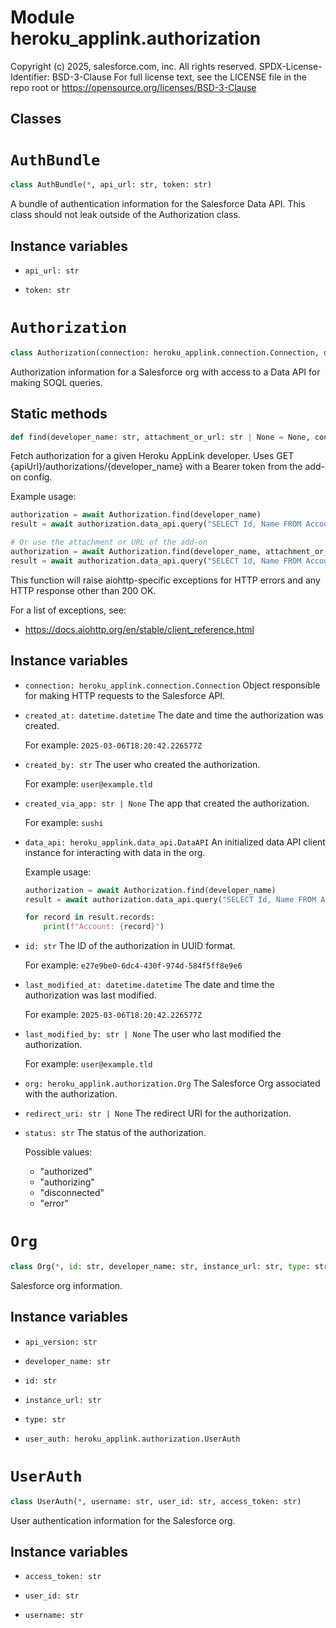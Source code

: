 Module heroku_applink.authorization
===================================
Copyright (c) 2025, salesforce.com, inc.
All rights reserved.
SPDX-License-Identifier: BSD-3-Clause
For full license text, see the LICENSE file in the repo root or https://opensource.org/licenses/BSD-3-Clause

Classes
-------

<!-- python-authbundle.md -->
# `AuthBundle`

```python
class AuthBundle(*, api_url: str, token: str)
```
A bundle of authentication information for the Salesforce Data API. This
class should not leak outside of the Authorization class.

## Instance variables

* `api_url: str`
    

* `token: str`
    

<!-- python-authorization.md -->
# `Authorization`

```python
class Authorization(connection: heroku_applink.connection.Connection, data_api: heroku_applink.data_api.DataAPI, id: str, status: str, org: heroku_applink.authorization.Org, created_at: datetime.datetime, created_by: str, created_via_app: str | None, last_modified_at: datetime.datetime, last_modified_by: str | None, redirect_uri: str | None)
```
Authorization information for a Salesforce org with access to a Data API for
making SOQL queries.

## Static methods

```python
def find(developer_name: str, attachment_or_url: str | None = None, config: heroku_applink.config.Config = Config(request_timeout=5, connect_timeout=None, socket_connect=None, socket_read=None)) ‑> heroku_applink.authorization.Authorization
```
Fetch authorization for a given Heroku AppLink developer.
Uses GET {apiUrl}/authorizations/{developer_name}
with a Bearer token from the add-on config.

Example usage:

```python
authorization = await Authorization.find(developer_name)
result = await authorization.data_api.query("SELECT Id, Name FROM Account")

# Or use the attachment or URL of the add-on
authorization = await Authorization.find(developer_name, attachment_or_url="HEROKU_APPLINK_PURPLE")
result = await authorization.data_api.query("SELECT Id, Name FROM Account")
```

This function will raise aiohttp-specific exceptions for HTTP errors and
any HTTP response other than 200 OK.

For a list of exceptions, see:
* https://docs.aiohttp.org/en/stable/client_reference.html

## Instance variables

* `connection: heroku_applink.connection.Connection`
    Object responsible for making HTTP requests to the Salesforce API.

* `created_at: datetime.datetime`
    The date and time the authorization was created.
    
    For example: `2025-03-06T18:20:42.226577Z`

* `created_by: str`
    The user who created the authorization.
    
    For example: `user@example.tld`

* `created_via_app: str | None`
    The app that created the authorization.
    
    For example: `sushi`

* `data_api: heroku_applink.data_api.DataAPI`
    An initialized data API client instance for interacting with data in the org.
    
    Example usage:
    
    ```python
    authorization = await Authorization.find(developer_name)
    result = await authorization.data_api.query("SELECT Id, Name FROM Account")
    
    for record in result.records:
        print(f"Account: {record}")
    ```

* `id: str`
    The ID of the authorization in UUID format.
    
    For example: `e27e9be0-6dc4-430f-974d-584f5ff8e9e6`

* `last_modified_at: datetime.datetime`
    The date and time the authorization was last modified.
    
    For example: `2025-03-06T18:20:42.226577Z`

* `last_modified_by: str | None`
    The user who last modified the authorization.
    
    For example: `user@example.tld`

* `org: heroku_applink.authorization.Org`
    The Salesforce Org associated with the authorization.

* `redirect_uri: str | None`
    The redirect URI for the authorization.

* `status: str`
    The status of the authorization.
    
    Possible values:
    * "authorized"
    * "authorizing"
    * "disconnected"
    * "error"

<!-- python-org.md -->
# `Org`

```python
class Org(*, id: str, developer_name: str, instance_url: str, type: str, api_version: str, user_auth: heroku_applink.authorization.UserAuth)
```
Salesforce org information.

## Instance variables

* `api_version: str`
    

* `developer_name: str`
    

* `id: str`
    

* `instance_url: str`
    

* `type: str`
    

* `user_auth: heroku_applink.authorization.UserAuth`
    

<!-- python-userauth.md -->
# `UserAuth`

```python
class UserAuth(*, username: str, user_id: str, access_token: str)
```
User authentication information for the Salesforce org.

## Instance variables

* `access_token: str`
    

* `user_id: str`
    

* `username: str`